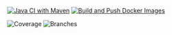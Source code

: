 [![Java CI with Maven](https://github.com/renansouza-dev/folio-app-backends/actions/workflows/maven.yml/badge.svg?branch=develop)](https://github.com/renansouza-dev/folio-app-backends/actions/workflows/maven.yml)
[![Build and Push Docker Images](https://github.com/renansouza-dev/folio-app-backends/actions/workflows/docker.yml/badge.svg?branch=release)](https://github.com/renansouza-dev/folio-app-backends/actions/workflows/docker.yml)

![Coverage](.github/badges/jacoco.svg)
![Branches](.github/badges/branches.svg)
